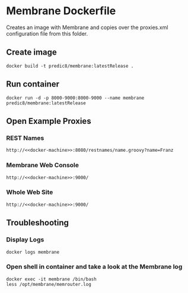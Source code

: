 # Membrane Dockerfile

Creates an image with Membrane and copies over the proxies.xml configuration file from this folder.

## Create image
	docker build -t predic8/membrane:latestRelease .

## Run container
	docker run -d -p 8000-9000:8000-9000 --name membrane predic8/membrane:latestRelease

## Open Example Proxies

###   REST Names
	http://<<docker-machine>>:8080/restnames/name.groovy?name=Franz

###   Membrane Web Console
	http://<<docker-machine>>:9000/

###   Whole Web Site
	http://<<docker-machine>>:9000/

## Troubleshooting

###   Display Logs
	docker logs membrane

###   Open shell in container and take a look at the Membrane log
	docker exec -it membrane /bin/bash
	less /opt/membrane/memrouter.log

